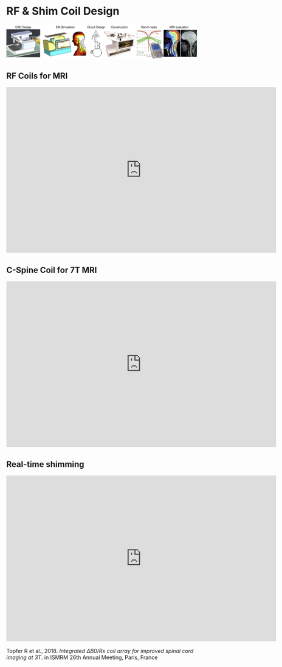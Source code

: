# RF & Shim Coil Design

![Alt text](../_media/coil_building_workflow.png)

## RF Coils for MRI

<iframe src="https://docs.google.com/presentation/d/1BuAzzgm-FULRf6z83uCowXtB2wfiBxgnK-ODXE04RRM/embed?start=true&loop=false&delayms=60000" frameborder="0" width="710" height="436" allowfullscreen="true" mozallowfullscreen="true" webkitallowfullscreen="true"></iframe>

## C-Spine Coil for 7T MRI

<iframe src="https://docs.google.com/presentation/d/12kbI2_nI0VYLRx5c6uzryIufFFK-OneRBaub88VCBmQ/embed?start=true&loop=false&delayms=60000" frameborder="0" width="710" height="436" allowfullscreen="true" mozallowfullscreen="true" webkitallowfullscreen="true"></iframe>

## Real-time shimming

<iframe src="https://docs.google.com/presentation/d/1_oNufd9VXY3xQiaHLgXZR5f6UnJfrEAx/embed?start=true&loop=false&delayms=60000" frameborder="0" width="710" height="436" allowfullscreen="true" mozallowfullscreen="true" webkitallowfullscreen="true"></iframe>

Topfer R et al., 2018. _Integrated ΔB0/Rx coil array for improved spinal cord imaging at 3T_. in ISMRM 26th Annual Meeting, Paris, France
